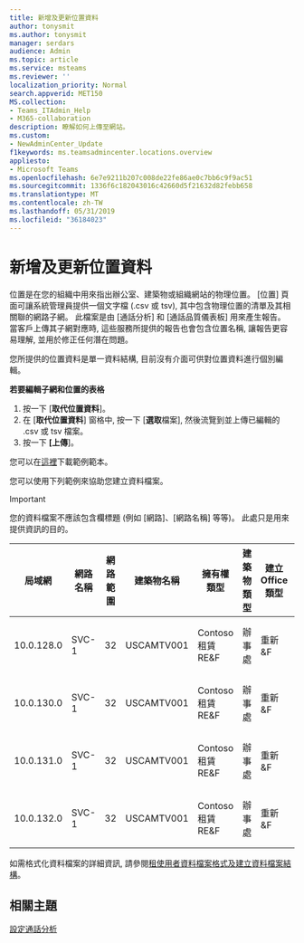 ```yaml
---
title: 新增及更新位置資料
author: tonysmit
ms.author: tonysmit
manager: serdars
audience: Admin
ms.topic: article
ms.service: msteams
ms.reviewer: ''
localization_priority: Normal
search.appverid: MET150
MS.collection:
- Teams_ITAdmin_Help
- M365-collaboration
description: 瞭解如何上傳至網站。
ms.custom:
- NewAdminCenter_Update
f1keywords: ms.teamsadmincenter.locations.overview
appliesto:
- Microsoft Teams
ms.openlocfilehash: 6e7e9211b207c008de22fe86ae0c7bb6c9f9ac51
ms.sourcegitcommit: 1336f6c182043016c42660d5f21632d82febb658
ms.translationtype: MT
ms.contentlocale: zh-TW
ms.lasthandoff: 05/31/2019
ms.locfileid: "36184023"
---
```

<a name="adding-and-updating-locations-data"></a>新增及更新位置資料
============================

位置是在您的組織中用來指出辦公室、建築物或組織網站的物理位置。 [位置] 頁面可讓系統管理員提供一個文字檔 (.csv 或 tsv), 其中包含物理位置的清單及其相關聯的網路子網。 此檔案是由 [通話分析] 和 [通話品質儀表板] 用來產生報告。 當客戶上傳其子網對應時, 這些服務所提供的報告也會包含位置名稱, 讓報告更容易理解, 並用於修正任何潛在問題。

您所提供的位置資料是單一資料結構, 目前沒有介面可供對位置資料進行個別編輯。 

**若要編輯子網和位置的表格**

1. 按一下 [**取代位置資料**]。
2. 在 [**取代位置資料**] 窗格中, 按一下 [**選取**檔案], 然後流覽到並上傳已編輯的 .csv 或 tsv 檔案。 
3. 按一下 **[上傳**]。 


您可以在[這裡](https://github.com/MicrosoftDocs/OfficeDocs-SkypeForBusiness/blob/live/Teams/downloads/locations-template.zip?raw=true)下載範例範本。

您可以使用下列範例來協助您建立資料檔案。 

> [!IMPORTANT]
> 您的資料檔案不應該包含欄標題 (例如 [網路]、[網路名稱] 等等)。 此處只是用來提供資訊的目的。 </br>

|局域網|網路名稱|網路範圍|建築物名稱|擁有權類型|建築物類型|建立 Office 類型|座|郵遞區號|國家|市|國家|在 Corp 內|快速路線|
|-|-|-|-|-|-|-|-|-|-|-|-|-|-|
|10.0.128.0 |SVC-1|32|USCAMTV001|Contoso 租賃 RE&F|辦事處|重新&F|山地視圖|94043|一下|頒發|一下|sr-1|sr-1|
|10.0.130.0 |SVC-1|32|USCAMTV001|Contoso 租賃 RE&F|辦事處|重新&F|山地視圖|94043|一下|頒發|一下|sr-1|sr-1|
|10.0.131.0 |SVC-1|32|USCAMTV001|Contoso 租賃 RE&F|辦事處|重新&F|山地視圖|94043|一下|頒發|一下|sr-1|sr-1|
|10.0.132.0 |SVC-1|32|USCAMTV001|Contoso 租賃 RE&F|辦事處|重新&F|山地視圖|94043|一下|頒發|一下|sr-1|sr-1|


如需格式化資料檔案的詳細資訊, 請參閱[租使用者資料檔案格式及建立資料檔案結構](turning-on-and-using-call-quality-dashboard.md#tenant-data-file-format-and-structure)。


## <a name="related-topics"></a>相關主題

[設定通話分析](set-up-call-analytics.md)
